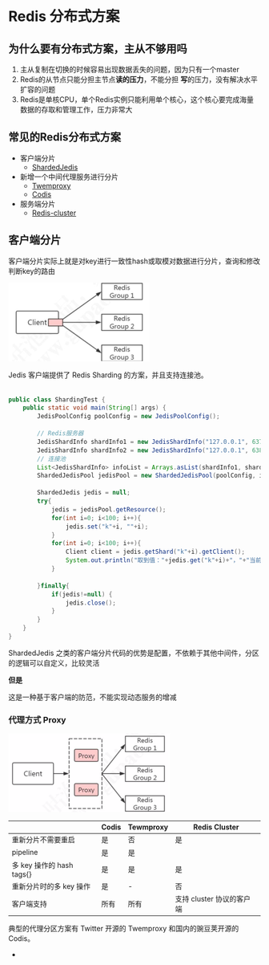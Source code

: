 # Redis 分布式方案

## 为什么要有分布式方案，主从不够用吗

1. 主从复制在切换的时候容易出现数据丢失的问题，因为只有一个master
2. Redis的从节点只能分担主节点**读的压力**，不能分担 **写**的压力，没有解决水平扩容的问题
3. Redis是单核CPU，单个Redis实例只能利用单个核心，这个核心要完成海量数据的存取和管理工作，压力非常大

## 常见的Redis分布式方案

- 客户端分片
  - [ShardedJedis](#ShardedJedis)
- 新增一个中间代理服务进行分片
  - [Twemproxy](#Twemproxy)
  - [Codis](#Codis)
- 服务端分片
  - [Redis-cluster](040-Redis-cluster.md)

## 客户端分片

客户端分片实际上就是对key进行一致性hash或取模对数据进行分片，查询和修改判断key的路由

<img src="../../../assets/image-20200321211532161.png" alt="image-20200321211532161" style="zoom:50%;" />

Jedis 客户端提供了 Redis Sharding 的方案，并且支持连接池。 

```java

public class ShardingTest {
    public static void main(String[] args) {
        JedisPoolConfig poolConfig = new JedisPoolConfig();

        // Redis服务器
        JedisShardInfo shardInfo1 = new JedisShardInfo("127.0.0.1", 6379);
        JedisShardInfo shardInfo2 = new JedisShardInfo("127.0.0.1", 6380);
        // 连接池
        List<JedisShardInfo> infoList = Arrays.asList(shardInfo1, shardInfo2);
        ShardedJedisPool jedisPool = new ShardedJedisPool(poolConfig, infoList);

        ShardedJedis jedis = null;
        try{
            jedis = jedisPool.getResource();
            for(int i=0; i<100; i++){
                jedis.set("k"+i, ""+i);
            }
            for(int i=0; i<100; i++){
                Client client = jedis.getShard("k"+i).getClient();
                System.out.println("取到值："+jedis.get("k"+i)+"，"+"当前key位于：" + client.getHost() + ":" + client.getPort());
            }

        }finally{
            if(jedis!=null) {
                jedis.close();
            }
        }
    }
}
```

ShardedJedis 之类的客户端分片代码的优势是配置，不依赖于其他中间件，分区的逻辑可以自定义，比较灵活

**但是**

这是一种基于客户端的防范，不能实现动态服务的增减

### 代理方式 Proxy

<img src="../../../assets/image-20200321211709115.png" alt="image-20200321211709115" style="zoom:50%;" />

|                           | Codis | Tewmproxy | Redis Cluster             |
| ------------------------- | ----- | --------- | ------------------------- |
| 重新分片不需要重启        | 是    | 否        | 是                        |
| pipeline                  | 是    | 是        |                           |
| 多 key 操作的 hash tags{} | 是    | 是        | 是                        |
| 重新分片时的多 key 操作   | 是    | -         | 否                        |
| 客户端支持                | 所有  | 所有      | 支持 cluster 协议的客户端 |

典型的代理分区方案有 Twitter 开源的 Twemproxy 和国内的豌豆荚开源的 Codis。

- 

